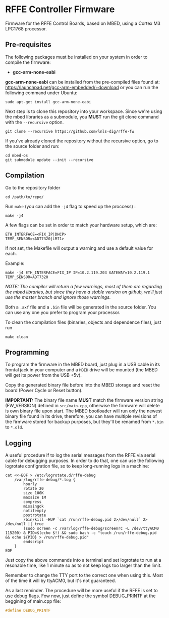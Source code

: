 # RFFE Controller Firmware

Firmware for the RFFE Control Boards, based on MBED, using a Cortex M3 LPC1768 processor.

## Pre-requisites

The following packages must be installed on your system in order to compile the firmware:
- **gcc-arm-none-eabi**

**gcc-arm-none-eabi** can be installed from the pre-compiled files found at: https://launchpad.net/gcc-arm-embedded/+download
or you can run the following command under Ubuntu:

	sudo apt-get install gcc-arm-none-eabi

Next step is to clone this repository into your workspace. Since we're using the mbed libraries as a submodule, you **MUST** run the git clone command with the `--recursive` option.

	git clone --recursive https://github.com/lnls-dig/rffe-fw

If you've already cloned the repository without the recursive option, go to the source folder and run:

	cd mbed-os
	git submodule update --init --recursive

## Compilation

Go to the repository folder

	cd /path/to/repo/

Run `make` (you can add the `-j4` flag to speed up the proccess) :

    make -j4

A few flags can be set in order to match your hardware setup, which are:

    ETH_INTERFACE=<FIX_IP|DHCP>
    TEMP_SENSOR=<ADT7320|LM71>

If not set, the Makefile will output a warning and use a default value for each.

Example:

	make -j4 ETH_INTERFACE=FIX_IP IP=10.2.119.203 GATEWAY=10.2.119.1 TEMP_SENSOR=ADT7320

*NOTE: The compiler will return a few warnings, most of them are regarding the mbed libraries, but since they have a stable version on github, we'll just use the master branch and ignore those warnings.*

Both a `.axf` file and a `.bin` file will be generated in the source folder. You can use any one you prefer to program your processor.

To clean the compilation files (binaries, objects and dependence files), just run

	make clean

## Programming

To program the firmware in the MBED board, just plug in a USB cable in its frontal jack in your computer and a `MBED` drive will be mounted (the MBED will get its power from the USB +5v).

Copy the generated binary file before into the MBED storage and reset the board (Power Cycle or Reset button).

**IMPORTANT:** The binary file name **MUST** match the firmware version string (FW_VERSION) defined in `src/main.cpp`, otherwise the firmware will delete is own binary file upon start. The MBED bootloader will run only the newest binary file found in its drive, therefore, you can have multiple revisions of the firmware stored for backup purposes, but they'll be renamed from `*.bin` to `*.old`.

## Logging

A useful procedure if to log the serial messages from the RFFE via serial cable for debugging purposes. In order to do that, one can use the following logrotate configration file, so to keep long-running logs in a machine:

```
cat <<-EOF > /etc/logrotate.d/rffe-debug
	/var/log/rffe-debug/*.log {
	    hourly
	    rotate 20
	    size 100K
	    maxsize 1M
	    compress
	    missingok
	    notifempty
	    postrotate
	    /bin/kill -HUP `cat /run/rffe-debug.pid 2>/dev/null` 2> /dev/null || true
	    (sudo screen -c /var/log/rffe-debug/screenrc -L /dev/ttyACM0 115200) & PID=$(echo $!) && sudo bash -c "touch /run/rffe-debug.pid  && echo ${PID} > /run/rffe-debug.pid"
	    endscript
	}
EOF
```

Just copy the above commands into a terminal and set logrotate to run at a resonable time, like 1 minute so as to not keep logs too larger than the limit.

Remember to change the TTY port to the correct one when using this. Most of the time it will by ttyACM0, but it's not guaranteed.

As a last reminder. The procedure will be more useful if the RFFE is set to use debug flags. Fow now, just define the symbol DEBUG_PRINTF at the beggining of main.cpp file:

```c
#define DEBUG_PRINTF
```
